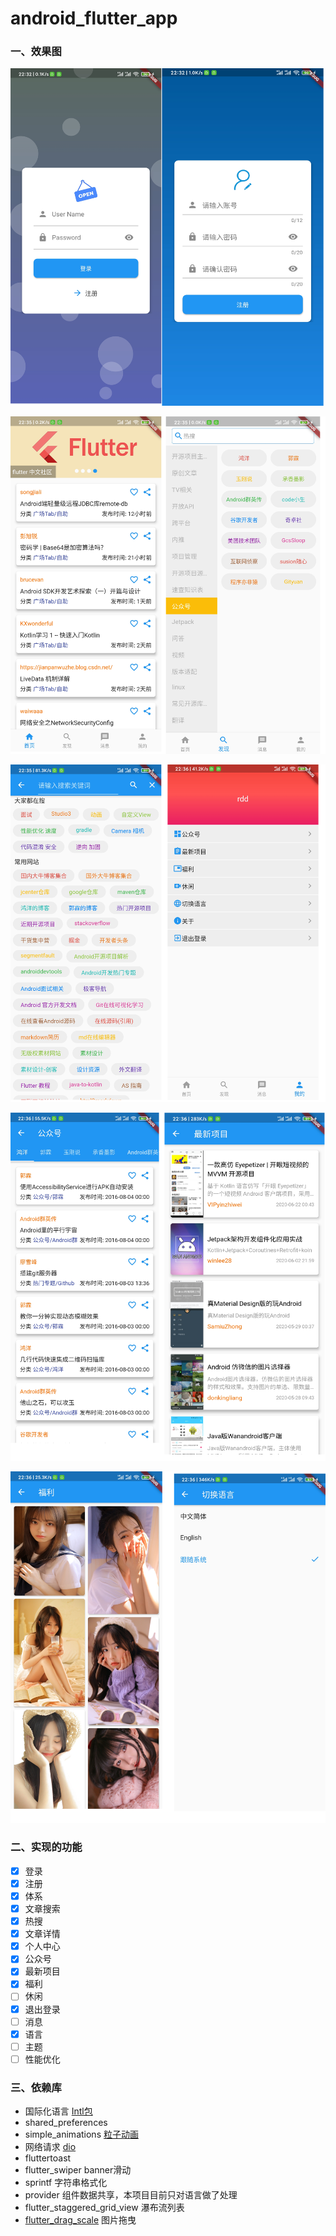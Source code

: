 # android_flutter_app

### **一、效果图**

![Flutter](https://github.com/raojianxiong/android_flutter_app/blob/master/screenshots/A.png)

![Flutter](https://github.com/raojianxiong/android_flutter_app/blob/master/screenshots/B.png)

![Flutter](https://github.com/raojianxiong/android_flutter_app/blob/master/screenshots/C.png)

![Flutter](https://github.com/raojianxiong/android_flutter_app/blob/master/screenshots/D.png)

![Flutter](https://github.com/raojianxiong/android_flutter_app/blob/master/screenshots/E.png)

### **二、实现的功能**

- [x] 登录
- [x] 注册
- [x] 体系
- [x] 文章搜索
- [x] 热搜
- [x] 文章详情
- [x] 个人中心
- [x] 公众号
- [x] 最新项目
- [x] 福利
- [ ] 休闲
- [x] 退出登录
- [ ] 消息
- [x] 语言
- [ ] 主题
- [ ] 性能优化

### **三、依赖库**

- 国际化语言   [Intl包](https://book.flutterchina.club/chapter13/)
- shared_preferences
- simple_animations [粒子动画](https://juejin.im/post/6844904048013869063)
- 网络请求  [dio](https://book.flutterchina.club/chapter11/dio.html)
- fluttertoast
- flutter_swiper banner滑动
- sprintf  字符串格式化
- provider  组件数据共享，本项目目前只对语言做了处理
- flutter_staggered_grid_view 瀑布流列表
- [flutter_drag_scale](https://github.com/LiuC520/flutter_drag_scale.git)  图片拖曳